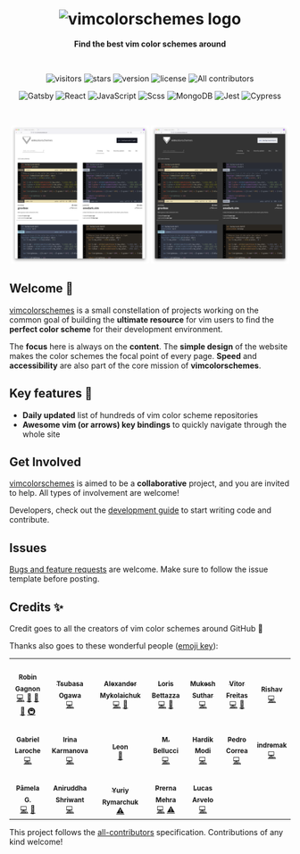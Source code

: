 <h1 align="center">
  <img alt="vimcolorschemes logo" src="https://raw.githubusercontent.com/vimcolorschemes/vimcolorschemes/main/docs/_media/logo_text_horizontal.png" width="400" />
</h1>
<p align="center">
  <b>Find the best vim color schemes around</b>
</p>

<br>

<p align="center">
  <img src="https://img.shields.io/badge/visitors/day-~1k-4f8752?style=flat-square" alt="visitors" />
  <img src="https://img.shields.io/github/stars/vimcolorschemes/vimcolorschemes?style=flat-square&logo=github&color=4f8752" alt="stars" />
  <img src="https://img.shields.io/github/v/release/vimcolorschemes/vimcolorschemes?style=flat-square&color=8595a3" alt="version" />
  <img src="https://img.shields.io/github/license/vimcolorschemes/vimcolorschemes?style=flat-square&color=8595a3" alt="license" />
  <!-- ALL-CONTRIBUTORS-BADGE:START - Do not remove or modify this section -->
    <img src="https://img.shields.io/badge/all_contributors-19-orange.svg?style=flat-square" alt="All contributors" />
<!-- ALL-CONTRIBUTORS-BADGE:END -->
</p>
<p align="center">
  <img src="https://img.shields.io/badge/Gatsby-663399?style=flat-square&logo=gatsby" alt="Gatsby" />
  <img src="https://img.shields.io/badge/React-61DAFB?style=flat-square&logo=react&logoColor=black" alt="React" />
  <img src="https://img.shields.io/badge/JavaScript-F7DF1E?style=flat-square&logo=javascript&logoColor=black" alt="JavaScript" />
  <img src="https://img.shields.io/badge/Scss-CC6699?style=flat-square&logo=sass&logoColor=white" alt="Scss" />
  <img src="https://img.shields.io/badge/MongoDB-C9DDCA?style=flat-square&logo=mongodb" alt="MongoDB" />
  <img src="https://img.shields.io/badge/Jest-C21325?style=flat-square&logo=jest" alt="Jest" />
  <img src="https://img.shields.io/badge/Cypress-17202C?style=flat-square&logo=cypress" alt="Cypress" />
</p>

<br>

<p align="center">
  <img src="https://raw.githubusercontent.com/vimcolorschemes/vimcolorschemes/main/docs/_media/demo_light.png" alt="demo light theme" width="49%">
  <img src="https://raw.githubusercontent.com/vimcolorschemes/vimcolorschemes/main/docs/_media/demo_dark.png" alt="demo dark theme" width="49%">
</p>

## Welcome 🎉

[vimcolorschemes](https://vimcolorschemes.com) is a small constellation of projects working on the common goal of building the **ultimate resource** for vim users to find the **perfect color scheme** for their development environment.

The **focus** here is always on the **content**. The **simple design** of the website makes the color schemes the focal point of every page. **Speed** and **accessibility** are also part of the core mission of **vimcolorschemes**.

## Key features 🚀

- **Daily updated** list of hundreds of vim color scheme repositories
- **Awesome vim (or arrows) key bindings** to quickly navigate through the whole site

## Get Involved

[vimcolorschemes](https://vimcolorschemes.com) is aimed to be a **collaborative** project, and you are invited to help. All types of involvement are welcome!

Developers, check out the [development guide](https://docs.vimcolorschemes.com/#/getting-started) to start writing code and contribute.

## Issues

[Bugs and feature requests](https://github.com/vimcolorschemes/vimcolorschemes/issues) are welcome. Make sure to follow the issue template before posting.

## Credits ✨

Credit goes to all the creators of vim color schemes around GitHub 🎉

Thanks also goes to these wonderful people ([emoji key](https://allcontributors.org/docs/en/emoji-key)):

<!-- ALL-CONTRIBUTORS-LIST:START - Do not remove or modify this section -->
<!-- prettier-ignore-start -->
<!-- markdownlint-disable -->
<table>
  <tr>
    <td align="center"><a href="http://reobin.dev"><img src="https://avatars1.githubusercontent.com/u/5920450?v=4" width="100px;" alt=""/><br /><sub><b>Robin Gagnon</b></sub></a><br /><a href="https://github.com/vimcolorschemes/vimcolorschemes/commits?author=reobin" title="Code">💻</a> <a href="#design-reobin" title="Design">🎨</a> <a href="https://github.com/vimcolorschemes/vimcolorschemes/commits?author=reobin" title="Documentation">📖</a> <a href="#maintenance-reobin" title="Maintenance">🚧</a> <a href="#infra-reobin" title="Infrastructure (Hosting, Build-Tools, etc)">🚇</a></td>
    <td align="center"><a href="https://github.com/tsubasaogawa"><img src="https://avatars0.githubusercontent.com/u/7788821?v=4" width="100px;" alt=""/><br /><sub><b>Tsubasa Ogawa</b></sub></a><br /><a href="https://github.com/vimcolorschemes/vimcolorschemes/commits?author=tsubasaogawa" title="Code">💻</a></td>
    <td align="center"><a href="https://draftcloud.io"><img src="https://avatars1.githubusercontent.com/u/3904240?v=4" width="100px;" alt=""/><br /><sub><b>Alexander Mykolaichuk</b></sub></a><br /><a href="https://github.com/vimcolorschemes/vimcolorschemes/commits?author=roya3000" title="Code">💻</a> <a href="#ideas-roya3000" title="Ideas, Planning, & Feedback">🤔</a></td>
    <td align="center"><a href="https://lorisbettazza.com"><img src="https://avatars2.githubusercontent.com/u/13663338?v=4" width="100px;" alt=""/><br /><sub><b>Loris Bettazza</b></sub></a><br /><a href="https://github.com/vimcolorschemes/vimcolorschemes/commits?author=Pustur" title="Code">💻</a> <a href="#ideas-Pustur" title="Ideas, Planning, & Feedback">🤔</a></td>
    <td align="center"><a href="https://github.com/SutharMukesh"><img src="https://avatars1.githubusercontent.com/u/17264175?v=4" width="100px;" alt=""/><br /><sub><b>Mukesh Suthar</b></sub></a><br /><a href="https://github.com/vimcolorschemes/vimcolorschemes/commits?author=SutharMukesh" title="Code">💻</a></td>
    <td align="center"><a href="https://github.com/vfreitas-"><img src="https://avatars1.githubusercontent.com/u/8248179?v=4" width="100px;" alt=""/><br /><sub><b>Vitor Freitas</b></sub></a><br /><a href="https://github.com/vimcolorschemes/vimcolorschemes/commits?author=vfreitas-" title="Code">💻</a> <a href="#ideas-vfreitas-" title="Ideas, Planning, & Feedback">🤔</a></td>
    <td align="center"><a href="https://musing-volhard-410cb2.netlify.app/"><img src="https://avatars1.githubusercontent.com/u/42781659?v=4" width="100px;" alt=""/><br /><sub><b>Rishav</b></sub></a><br /><a href="https://github.com/vimcolorschemes/vimcolorschemes/commits?author=StTronn" title="Code">💻</a></td>
  </tr>
  <tr>
    <td align="center"><a href="http://gabriellaroche.dev"><img src="https://avatars0.githubusercontent.com/u/16478984?v=4" width="100px;" alt=""/><br /><sub><b>Gabriel Laroche</b></sub></a><br /><a href="https://github.com/vimcolorschemes/vimcolorschemes/commits?author=gabLaroche" title="Code">💻</a></td>
    <td align="center"><a href="https://github.com/mk-irina"><img src="https://avatars1.githubusercontent.com/u/72212380?v=4" width="100px;" alt=""/><br /><sub><b>Irina Karmanova</b></sub></a><br /><a href="https://github.com/vimcolorschemes/vimcolorschemes/commits?author=mk-irina" title="Code">💻</a></td>
    <td align="center"><a href="https://github.com/adigitoleo"><img src="https://avatars2.githubusercontent.com/u/34595875?v=4" width="100px;" alt=""/><br /><sub><b>Leon</b></sub></a><br /><a href="https://github.com/vimcolorschemes/vimcolorschemes/issues?q=author%3Aadigitoleo" title="Bug reports">🐛</a></td>
    <td align="center"><a href="http://delbetu.github.io"><img src="https://avatars2.githubusercontent.com/u/3356799?v=4" width="100px;" alt=""/><br /><sub><b>M. Bellucci</b></sub></a><br /><a href="https://github.com/vimcolorschemes/vimcolorschemes/commits?author=delbetu" title="Code">💻</a></td>
    <td align="center"><a href="https://github.com/hardikmodi1"><img src="https://avatars2.githubusercontent.com/u/22965398?v=4" width="100px;" alt=""/><br /><sub><b>Hardik Modi</b></sub></a><br /><a href="https://github.com/vimcolorschemes/vimcolorschemes/commits?author=hardikmodi1" title="Code">💻</a></td>
    <td align="center"><a href="https://www.linkedin.com/in/pedro-correa-2ba2b0135/"><img src="https://avatars3.githubusercontent.com/u/22248651?v=4" width="100px;" alt=""/><br /><sub><b>Pedro Correa</b></sub></a><br /><a href="https://github.com/vimcolorschemes/vimcolorschemes/commits?author=Tulkdan" title="Code">💻</a></td>
    <td align="center"><a href="https://github.com/indremak"><img src="https://avatars3.githubusercontent.com/u/67926235?v=4" width="100px;" alt=""/><br /><sub><b>indremak</b></sub></a><br /><a href="https://github.com/vimcolorschemes/vimcolorschemes/commits?author=indremak" title="Code">💻</a></td>
  </tr>
  <tr>
    <td align="center"><a href="https://github.com/gudeliauskaspam"><img src="https://avatars1.githubusercontent.com/u/47401012?v=4" width="100px;" alt=""/><br /><sub><b>Pâmela G.</b></sub></a><br /><a href="https://github.com/vimcolorschemes/vimcolorschemes/commits?author=gudeliauskaspam" title="Code">💻</a> <a href="https://github.com/vimcolorschemes/vimcolorschemes/commits?author=gudeliauskaspam" title="Documentation">📖</a></td>
    <td align="center"><a href="http://aniruddha-shriwant.github.io/cv/"><img src="https://avatars3.githubusercontent.com/u/58624108?v=4" width="100px;" alt=""/><br /><sub><b>Aniruddha Shriwant</b></sub></a><br /><a href="https://github.com/vimcolorschemes/vimcolorschemes/commits?author=Aniruddha-Shriwant" title="Code">💻</a></td>
    <td align="center"><a href="http://www.linkedin.com/in/yuriy-rymarchuk-29y1ua"><img src="https://avatars3.githubusercontent.com/u/45283261?v=4" width="100px;" alt=""/><br /><sub><b>Yuriy Rymarchuk</b></sub></a><br /><a href="https://github.com/vimcolorschemes/vimcolorschemes/commits?author=DropB1t" title="Tests">⚠️</a></td>
    <td align="center"><a href="http://prernamehraa.pythonanywhere.com/"><img src="https://avatars0.githubusercontent.com/u/44117648?v=4" width="100px;" alt=""/><br /><sub><b>Prerna Mehra</b></sub></a><br /><a href="https://github.com/vimcolorschemes/vimcolorschemes/commits?author=sadakchap" title="Code">💻</a> <a href="https://github.com/vimcolorschemes/vimcolorschemes/commits?author=sadakchap" title="Tests">⚠️</a></td>
    <td align="center"><a href="http://lucasarvelo.com"><img src="https://avatars1.githubusercontent.com/u/6098495?v=4" width="100px;" alt=""/><br /><sub><b>Lucas Arvelo</b></sub></a><br /><a href="https://github.com/vimcolorschemes/vimcolorschemes/commits?author=lucasarvelo" title="Code">💻</a></td>
  </tr>
</table>

<!-- markdownlint-enable -->
<!-- prettier-ignore-end -->
<!-- ALL-CONTRIBUTORS-LIST:END -->

This project follows the [all-contributors](https://github.com/all-contributors/all-contributors) specification. Contributions of any kind welcome!
